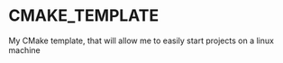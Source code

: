 # CMAKE_TEMPLATE

My CMake template, that will allow me to easily start projects on a linux machine
